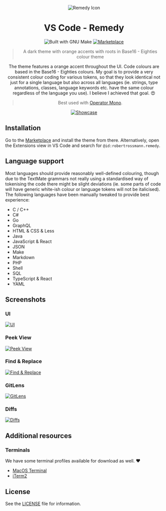 <div align="center">

![Remedy Icon][remedy-icon]

# VS Code - Remedy

![Built with GNU Make][make-badge]
[![Marketplace][marketplace-badge]][marketplace-link]

> A dark theme with orange accents with roots in Base16 - Eighties colour theme

The theme features a orange accent throughout the UI. Code colours are based in the Base16 -
Eighties colours. My goal is to provide a very consistent colour coding for various tokens, so that
they look identical not just for a single language but also across all languages (ie. strings, type
annotations, classes, language keywords etc. have the same colour regardless of the language you
use). I believe I achieved that goal. 😍

> Best used with [Operator Mono][operator-link].

[![Showcase][screen-main]][screen-main]

</div>

## Installation

Go to the [Marketplace][marketplace-link] and install the theme from there. Alternatively, open the Extensions view in
VS Code and search for `@id:robertrossmann.remedy`.

## Language support

Most languages should provide reasonably well-defined colouring, though due to the TextMate grammars
not really using a standardised way of tokenising the code there might be slight deviations (ie.
some parts of code will have generic white-ish colour or language tokens will not be italicised).
The following languages have been manually tweaked to provide best experience:

- C / C++
- C#
- Go
- GraphQL
- HTML & CSS & Less
- Java
- JavaScript & React
- JSON
- Make
- Markdown
- PHP
- Shell
- SQL
- TypeScript & React
- YAML

## Screenshots

### UI

[![UI][screen-gui]][screen-gui]

### Peek View

[![Peek View][screen-peekview]][screen-peekview]

### Find & Replace

[![Find & Replace][screen-search]][screen-search]

### GitLens

[![GitLens][screen-gitlens]][screen-gitlens]

### Diffs

[![Diffs][screen-diff]][screen-diff]

## Additional resources

### Terminals

We have some terminal profiles available for download as well. ❤️

- [MacOS Terminal](resources/terminal)
- [iTerm2](resources/iTerm2)

## License

See the [LICENSE](LICENSE) file for information.

[make-badge]: https://img.shields.io/badge/Built%20with-GNU%20Make-brightgreen.svg?style=flat-square
[remedy-icon]: https://raw.githubusercontent.com/robertrossmann/vscode-remedy/master/resources/vscode-remedy-icon.png
[marketplace-badge]: https://img.shields.io/badge/Download%20On-Marketplace-brightgreen.svg?style=flat-square
[marketplace-link]: https://marketplace.visualstudio.com/items?itemName=robertrossmann.remedy
[operator-link]: https://www.typography.com/fonts/operator/styles/operatormono
[screen-main]: https://user-images.githubusercontent.com/3058150/73192537-758f1f80-4129-11ea-82b6-730062082ebc.png
[screen-gui]: https://raw.githubusercontent.com/robertrossmann/vscode-remedy/master/resources/screenshots/gui.png
[screen-peekview]: https://raw.githubusercontent.com/robertrossmann/vscode-remedy/master/resources/screenshots/peekview.png
[screen-search]: https://raw.githubusercontent.com/robertrossmann/vscode-remedy/master/resources/screenshots/search.png
[screen-gitlens]: https://raw.githubusercontent.com/robertrossmann/vscode-remedy/master/resources/screenshots/gitlens.png
[screen-diff]: https://raw.githubusercontent.com/robertrossmann/vscode-remedy/master/resources/screenshots/diff.png

